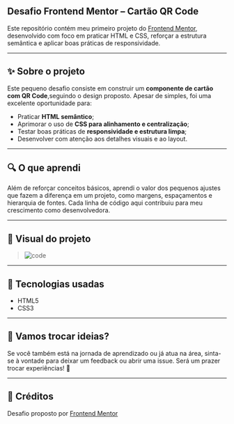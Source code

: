 ## Desafio Frontend Mentor – Cartão QR Code

Este repositório contém meu primeiro projeto do [Frontend Mentor](https://www.frontendmentor.io), desenvolvido com foco em praticar HTML e CSS, reforçar a estrutura semântica e aplicar boas práticas de responsividade.

---

## ✨ Sobre o projeto

Este pequeno desafio consiste em construir um **componente de cartão com QR Code**,seguindo o design proposto. Apesar de simples, foi uma excelente oportunidade para:

- Praticar **HTML semântico**;
- Aprimorar o uso de **CSS para alinhamento e centralização**;
- Testar boas práticas de **responsividade e estrutura limpa**;
- Desenvolver com atenção aos detalhes visuais e ao layout.

---

## 🔍 O que aprendi

Além de reforçar conceitos básicos, aprendi o valor dos pequenos ajustes que fazem a diferença em um projeto, como margens, espaçamentos e hierarquia de fontes. Cada linha de código aqui contribuiu para meu crescimento como desenvolvedora.

---

## 📸 Visual do projeto

> ![code](https://github.com/user-attachments/assets/d19665e9-9426-44b0-a005-ee5c55892ee7)

---

## 🚀 Tecnologias usadas

- HTML5
- CSS3

---

## 🤝 Vamos trocar ideias?

Se você também está na jornada de aprendizado ou já atua na área, sinta-se à vontade para deixar um feedback ou abrir uma issue. Será um prazer trocar experiências! 🌱

---

## 📌 Créditos

Desafio proposto por [Frontend Mentor](https://www.frontendmentor.io)  
